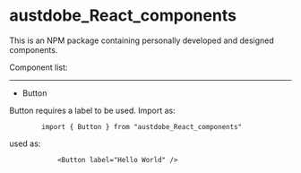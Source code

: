 # austdobe_React_components

This is an NPM package containing personally developed and designed components. 

Component list: 
<div>
    <hr> 
    <ul>
        <li>Button</li>
    </ul>
</div>

Button requires a label to be used. Import as: 

            import { Button } from "austdobe_React_components"

used as:
```
            <Button label="Hello World" />
```

